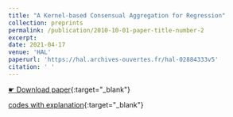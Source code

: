 ```yaml
---
title: "A Kernel-based Consensual Aggregation for Regression"
collection: preprints
permalink: /publication/2010-10-01-paper-title-number-2
excerpt: 
date: 2021-04-17
venue: 'HAL'
paperurl: 'https://hal.archives-ouvertes.fr/hal-02884333v5'
citation: ' '
---
```


[&#9755; Download paper](https://hal.archives-ouvertes.fr/hal-02884333v5){:target="_blank"}

[<i class="fab fa-r-project"></i> codes with explanation](/files/KernelAggReg/KernelAggReg.html){:target="_blank"}
